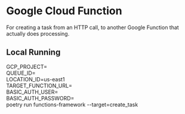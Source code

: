 # Google Cloud Function

For creating a task from an HTTP call, to another Google Function that actually does processing.

## Local Running

GCP_PROJECT= \
QUEUE_ID= \
LOCATION_ID=us-east1 \
TARGET_FUNCTION_URL= \
BASIC_AUTH_USER= \
BASIC_AUTH_PASSWORD= \
poetry run functions-framework --target=create_task
